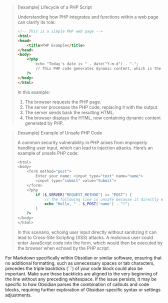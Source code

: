 > [!example] Lifecycle of a PHP Script
>
> Understanding how PHP integrates and functions within a web page can clarify its role:
> ```html
> <!-- This is a simple PHP web page -->
> <html>
> <head>
>     <title>PHP Example</title>
> </head>
> <body>
>     <?php
>         echo "Today's date is " . date("Y-m-d") . ".";
>         // This PHP code generates dynamic content, which is the current date.
>     ?>
> </body>
> </html>
> ```
> In this example:
> 1. The browser requests the PHP page.
> 2. The server processes the PHP code, replacing it with the output.
> 3. The server sends back the resulting HTML.
> 4. The browser displays the HTML, now containing dynamic content generated by PHP.

> [!example] Example of Unsafe PHP Code
>
> A common security vulnerability in PHP arises from improperly handling user input, which can lead to injection attacks. Here’s an example of unsafe PHP code:
> ```php
> <html>
> <body>
>     <form method="post">
>         Enter your name: <input type="text" name="name">
>         <input type="submit" value="Submit">
>     </form>
>     <?php
>         if ($_SERVER["REQUEST_METHOD"] == "POST") {
>             // The following line is unsafe because it directly echoes user input without validation or escaping.
>             echo "Hello, " . $_POST['name'] . "!";
>         }
>     ?>
> </body>
> </html>
> ```
> In this scenario, echoing user input directly without sanitizing it can lead to Cross-Site Scripting (XSS) attacks. A malicious user could enter JavaScript code into the form, which would then be executed by the browser when echoed by the PHP script.

For Markdown specifically within Obsidian or similar software, ensuring that no additional formatting, such as unnecessary spaces or tab characters, precedes the triple backticks (```) of your code block could also be important. Make sure these backticks are aligned to the very beginning of the line without any preceding whitespace. If the issue persists, it may be specific to how Obsidian parses the combination of callouts and code blocks, requiring further exploration of Obsidian-specific syntax or settings adjustments.